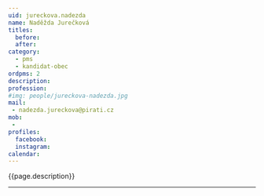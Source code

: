```yaml
---
uid: jureckova.nadezda
name: Naděžda Jurečková
titles:
  before: 
  after:
category:
  - pms
  - kandidat-obec 
ordpms: 2
description: 
profession: 
#img: people/jureckova-nadezda.jpg
mail:
 - nadezda.jureckova@pirati.cz
mob:
 - 
profiles:
  facebook: 
  instagram: 
calendar: 
---
```


{{page.description}}



---
